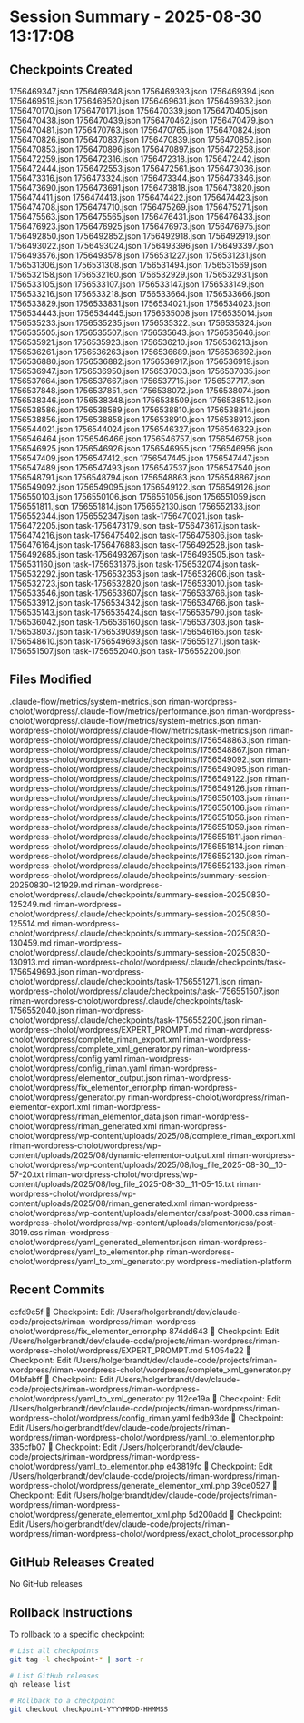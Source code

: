 # Session Summary - 2025-08-30 13:17:08

## Checkpoints Created
1756469347.json
1756469348.json
1756469393.json
1756469394.json
1756469519.json
1756469520.json
1756469631.json
1756469632.json
1756470170.json
1756470171.json
1756470339.json
1756470405.json
1756470438.json
1756470439.json
1756470462.json
1756470479.json
1756470481.json
1756470763.json
1756470765.json
1756470824.json
1756470826.json
1756470837.json
1756470839.json
1756470852.json
1756470853.json
1756470896.json
1756470897.json
1756472258.json
1756472259.json
1756472316.json
1756472318.json
1756472442.json
1756472444.json
1756472553.json
1756472561.json
1756473036.json
1756473316.json
1756473324.json
1756473344.json
1756473346.json
1756473690.json
1756473691.json
1756473818.json
1756473820.json
1756474411.json
1756474413.json
1756474422.json
1756474423.json
1756474708.json
1756474710.json
1756475269.json
1756475271.json
1756475563.json
1756475565.json
1756476431.json
1756476433.json
1756476923.json
1756476925.json
1756476973.json
1756476975.json
1756492850.json
1756492852.json
1756492918.json
1756492919.json
1756493022.json
1756493024.json
1756493396.json
1756493397.json
1756493576.json
1756493578.json
1756531227.json
1756531231.json
1756531306.json
1756531308.json
1756531494.json
1756531569.json
1756532158.json
1756532160.json
1756532929.json
1756532931.json
1756533105.json
1756533107.json
1756533147.json
1756533149.json
1756533216.json
1756533218.json
1756533664.json
1756533666.json
1756533829.json
1756533831.json
1756534021.json
1756534023.json
1756534443.json
1756534445.json
1756535008.json
1756535014.json
1756535233.json
1756535235.json
1756535322.json
1756535324.json
1756535505.json
1756535507.json
1756535643.json
1756535646.json
1756535921.json
1756535923.json
1756536210.json
1756536213.json
1756536261.json
1756536263.json
1756536689.json
1756536692.json
1756536880.json
1756536882.json
1756536917.json
1756536919.json
1756536947.json
1756536950.json
1756537033.json
1756537035.json
1756537664.json
1756537667.json
1756537715.json
1756537717.json
1756537848.json
1756537851.json
1756538072.json
1756538074.json
1756538346.json
1756538348.json
1756538509.json
1756538512.json
1756538586.json
1756538589.json
1756538810.json
1756538814.json
1756538856.json
1756538858.json
1756538910.json
1756538913.json
1756544021.json
1756544024.json
1756546327.json
1756546329.json
1756546464.json
1756546466.json
1756546757.json
1756546758.json
1756546925.json
1756546926.json
1756546955.json
1756546956.json
1756547409.json
1756547412.json
1756547445.json
1756547447.json
1756547489.json
1756547493.json
1756547537.json
1756547540.json
1756548791.json
1756548794.json
1756548863.json
1756548867.json
1756549092.json
1756549095.json
1756549122.json
1756549126.json
1756550103.json
1756550106.json
1756551056.json
1756551059.json
1756551811.json
1756551814.json
1756552130.json
1756552133.json
1756552344.json
1756552347.json
task-1756470021.json
task-1756472205.json
task-1756473179.json
task-1756473617.json
task-1756474216.json
task-1756475402.json
task-1756475806.json
task-1756476164.json
task-1756476883.json
task-1756492528.json
task-1756492685.json
task-1756493267.json
task-1756493505.json
task-1756531160.json
task-1756531376.json
task-1756532074.json
task-1756532292.json
task-1756532353.json
task-1756532606.json
task-1756532723.json
task-1756532820.json
task-1756533010.json
task-1756533546.json
task-1756533607.json
task-1756533766.json
task-1756533912.json
task-1756534342.json
task-1756534766.json
task-1756535143.json
task-1756535424.json
task-1756535790.json
task-1756536042.json
task-1756536160.json
task-1756537303.json
task-1756538037.json
task-1756539089.json
task-1756546165.json
task-1756548610.json
task-1756549693.json
task-1756551271.json
task-1756551507.json
task-1756552040.json
task-1756552200.json

## Files Modified
.claude-flow/metrics/system-metrics.json
riman-wordpress-cholot/wordpress/.claude-flow/metrics/performance.json
riman-wordpress-cholot/wordpress/.claude-flow/metrics/system-metrics.json
riman-wordpress-cholot/wordpress/.claude-flow/metrics/task-metrics.json
riman-wordpress-cholot/wordpress/.claude/checkpoints/1756548863.json
riman-wordpress-cholot/wordpress/.claude/checkpoints/1756548867.json
riman-wordpress-cholot/wordpress/.claude/checkpoints/1756549092.json
riman-wordpress-cholot/wordpress/.claude/checkpoints/1756549095.json
riman-wordpress-cholot/wordpress/.claude/checkpoints/1756549122.json
riman-wordpress-cholot/wordpress/.claude/checkpoints/1756549126.json
riman-wordpress-cholot/wordpress/.claude/checkpoints/1756550103.json
riman-wordpress-cholot/wordpress/.claude/checkpoints/1756550106.json
riman-wordpress-cholot/wordpress/.claude/checkpoints/1756551056.json
riman-wordpress-cholot/wordpress/.claude/checkpoints/1756551059.json
riman-wordpress-cholot/wordpress/.claude/checkpoints/1756551811.json
riman-wordpress-cholot/wordpress/.claude/checkpoints/1756551814.json
riman-wordpress-cholot/wordpress/.claude/checkpoints/1756552130.json
riman-wordpress-cholot/wordpress/.claude/checkpoints/1756552133.json
riman-wordpress-cholot/wordpress/.claude/checkpoints/summary-session-20250830-121929.md
riman-wordpress-cholot/wordpress/.claude/checkpoints/summary-session-20250830-125249.md
riman-wordpress-cholot/wordpress/.claude/checkpoints/summary-session-20250830-125514.md
riman-wordpress-cholot/wordpress/.claude/checkpoints/summary-session-20250830-130459.md
riman-wordpress-cholot/wordpress/.claude/checkpoints/summary-session-20250830-130913.md
riman-wordpress-cholot/wordpress/.claude/checkpoints/task-1756549693.json
riman-wordpress-cholot/wordpress/.claude/checkpoints/task-1756551271.json
riman-wordpress-cholot/wordpress/.claude/checkpoints/task-1756551507.json
riman-wordpress-cholot/wordpress/.claude/checkpoints/task-1756552040.json
riman-wordpress-cholot/wordpress/.claude/checkpoints/task-1756552200.json
riman-wordpress-cholot/wordpress/EXPERT_PROMPT.md
riman-wordpress-cholot/wordpress/complete_riman_export.xml
riman-wordpress-cholot/wordpress/complete_xml_generator.py
riman-wordpress-cholot/wordpress/config.yaml
riman-wordpress-cholot/wordpress/config_riman.yaml
riman-wordpress-cholot/wordpress/elementor_output.json
riman-wordpress-cholot/wordpress/fix_elementor_error.php
riman-wordpress-cholot/wordpress/generator.py
riman-wordpress-cholot/wordpress/riman-elementor-export.xml
riman-wordpress-cholot/wordpress/riman_elementor_data.json
riman-wordpress-cholot/wordpress/riman_generated.xml
riman-wordpress-cholot/wordpress/wp-content/uploads/2025/08/complete_riman_export.xml
riman-wordpress-cholot/wordpress/wp-content/uploads/2025/08/dynamic-elementor-output.xml
riman-wordpress-cholot/wordpress/wp-content/uploads/2025/08/log_file_2025-08-30__10-57-20.txt
riman-wordpress-cholot/wordpress/wp-content/uploads/2025/08/log_file_2025-08-30__11-05-15.txt
riman-wordpress-cholot/wordpress/wp-content/uploads/2025/08/riman_generated.xml
riman-wordpress-cholot/wordpress/wp-content/uploads/elementor/css/post-3000.css
riman-wordpress-cholot/wordpress/wp-content/uploads/elementor/css/post-3019.css
riman-wordpress-cholot/wordpress/yaml_generated_elementor.json
riman-wordpress-cholot/wordpress/yaml_to_elementor.php
riman-wordpress-cholot/wordpress/yaml_to_xml_generator.py
wordpress-mediation-platform

## Recent Commits
ccfd9c5f 🔖 Checkpoint: Edit /Users/holgerbrandt/dev/claude-code/projects/riman-wordpress/riman-wordpress-cholot/wordpress/fix_elementor_error.php
874dd643 🔖 Checkpoint: Edit /Users/holgerbrandt/dev/claude-code/projects/riman-wordpress/riman-wordpress-cholot/wordpress/EXPERT_PROMPT.md
54054e22 🔖 Checkpoint: Edit /Users/holgerbrandt/dev/claude-code/projects/riman-wordpress/riman-wordpress-cholot/wordpress/complete_xml_generator.py
04bfabff 🔖 Checkpoint: Edit /Users/holgerbrandt/dev/claude-code/projects/riman-wordpress/riman-wordpress-cholot/wordpress/yaml_to_xml_generator.py
112ce19a 🔖 Checkpoint: Edit /Users/holgerbrandt/dev/claude-code/projects/riman-wordpress/riman-wordpress-cholot/wordpress/config_riman.yaml
fedb93de 🔖 Checkpoint: Edit /Users/holgerbrandt/dev/claude-code/projects/riman-wordpress/riman-wordpress-cholot/wordpress/yaml_to_elementor.php
335cfb07 🔖 Checkpoint: Edit /Users/holgerbrandt/dev/claude-code/projects/riman-wordpress/riman-wordpress-cholot/wordpress/yaml_to_elementor.php
e43819fc 🔖 Checkpoint: Edit /Users/holgerbrandt/dev/claude-code/projects/riman-wordpress/riman-wordpress-cholot/wordpress/generate_elementor_xml.php
39ce0527 🔖 Checkpoint: Edit /Users/holgerbrandt/dev/claude-code/projects/riman-wordpress/riman-wordpress-cholot/wordpress/generate_elementor_xml.php
5d200add 🔖 Checkpoint: Edit /Users/holgerbrandt/dev/claude-code/projects/riman-wordpress/riman-wordpress-cholot/wordpress/exact_cholot_processor.php

## GitHub Releases Created
No GitHub releases

## Rollback Instructions
To rollback to a specific checkpoint:
```bash
# List all checkpoints
git tag -l checkpoint-* | sort -r

# List GitHub releases
gh release list

# Rollback to a checkpoint
git checkout checkpoint-YYYYMMDD-HHMMSS
```
